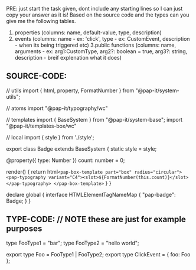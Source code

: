 PRE: just start the task given, dont include any starting lines so I can just copy your answer as it is!
 Based on the source code and the types can you give me the following tables. 
1. properties (columns: name, default-value, type, description) 
2. events (columns: name - ex: 'click', type - ex: CustomEvent<ClickEvent>, description - when its being triggered etc) 
3.public functions (columns: name, arguments - ex: arg1:CustomType, arg2?: boolean = true, arg3?: string, description - breif explenation what it does)

## SOURCE-CODE:
 // utils 
import { html, property, FormatNumber } from "@pap-it/system-utils";

// atoms
import "@pap-it/typography/wc"

// templates
import { BaseSystem } from "@pap-it/system-base";
import "@pap-it/templates-box/wc"

// local 
import { style } from './style';

export class Badge extends BaseSystem {
  static style = style;

  @property({ type: Number }) count: number = 0;

  render() {
    return html`
            <pap-box-template part="box" radius="circular">
                <pap-typography variant="C4"><slot>${FormatNumber(this.count)}</slot></pap-typography>
            </pap-box-template>
        `
  }
}


declare global {
  interface HTMLElementTagNameMap {
    "pap-badge": Badge;
  }
}

## TYPE-CODE: // NOTE these are just for example purposes
type FooType1 = "bar";
type FooType2 = "hello world";

export type Foo = FooType1 | FooType2;
export type ClickEvent = { foo: Foo };